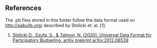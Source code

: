 
## References

The .pb files stored in this folder follow the data format used on http://pabulib.org/ described by Stolicki et. al. [1].

1. [Stolicki D., Szufa, S., & Talmon, N. (2020). Universal Data Format for Participatory Budgeting. arXiv preprint arXiv:2012.06539](https://arxiv.org/abs/2012.06539)
